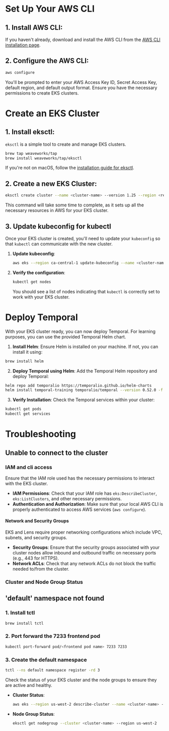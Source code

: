 # Set Up Your AWS CLI

## 1. **Install AWS CLI**:
If you haven't already, download and install the AWS CLI from the [AWS CLI installation page](https://docs.aws.amazon.com/cli/latest/userguide/cli-configure-quickstart.html).

## 2. **Configure the AWS CLI**:
```bash
aws configure
```

You'll be prompted to enter your AWS Access Key ID, Secret Access Key, default region, and default output format. Ensure you have the necessary permissions to create EKS clusters.

# Create an EKS Cluster

## 1. **Install eksctl**: 
`eksctl` is a simple tool to create and manage EKS clusters.

```bash
brew tap weaveworks/tap
brew install weaveworks/tap/eksctl
```

If you're not on macOS, follow the [installation guide for eksctl](https://eksctl.io/introduction/#installation).

## 2. **Create a new EKS Cluster**: 
```bash
eksctl create cluster --name <cluster-name> --version 1.25 --region <region> --nodegroup-name linux-nodes --node-type t3.medium --nodes 3 --nodes-min 1 --nodes-max 4 --managed
```

This command will take some time to complete, as it sets up all the necessary resources in AWS for your EKS cluster.


## 3. Update kubeconfig for kubectl

Once your EKS cluster is created, you'll need to update your `kubeconfig` so that `kubectl` can communicate with the new cluster.

1. **Update kubeconfig**:
   ```bash
   aws eks --region ca-central-1 update-kubeconfig --name <cluster-name>
   ```

2. **Verify the configuration**:
   ```bash
   kubectl get nodes
   ```
   You should see a list of nodes indicating that `kubectl` is correctly set to work with your EKS cluster.


# Deploy Temporal

With your EKS cluster ready, you can now deploy Temporal. For learning purposes, you can use the provided Temporal Helm chart.

1. **Install Helm**: 
Ensure Helm is installed on your machine. If not, you can install it using:

```bash
brew install helm
```

2. **Deploy Temporal using Helm**:
Add the Temporal Helm repository and deploy Temporal:

```bash
helm repo add temporalio https://temporalio.github.io/helm-charts
helm install temporal-training temporalio/temporal --version 0.52.0 -f Server/values.yaml
```

3. **Verify Installation**:
Check the Temporal services within your cluster:

```bash
kubectl get pods
kubectl get services
```

# Troubleshooting
## Unable to connect to the cluster
### IAM and cli access

Ensure that the IAM role used has the necessary permissions to interact with the EKS cluster.

- **IAM Permissions**: Check that your IAM role has `eks:DescribeCluster`, `eks:ListClusters`, and other necessary permissions.
- **Authentication and Authorization**: Make sure that your local AWS CLI is properly authenticated to access AWS services (`aws configure`).

#### Network and Security Groups

EKS and Lens require proper networking configurations which include VPC, subnets, and security groups.

- **Security Groups**: Ensure that the security groups associated with your cluster nodes allow inbound and outbound traffic on necessary ports (e.g., 443 for HTTPS).
- **Network ACLs**: Check that any network ACLs do not block the traffic needed to/from the cluster.
### Cluster and Node Group Status

## 'default' namespace not found
### 1. Install tctl
```bash
brew install tctl
```
### 2. Port forward the 7233 frontend pod
```bash
kubectl port-forward pod/<frontend pod name> 7233 7233
```
### 3. Create the default namespace
```bash
tctl --ns default namespace register -rd 3
```

Check the status of your EKS cluster and the node groups to ensure they are active and healthy.

- **Cluster Status**:
  ```bash
  aws eks --region us-west-2 describe-cluster --name <cluster-name> --query cluster.status
  ```
- **Node Group Status**:
  ```bash
  eksctl get nodegroup --cluster <cluster-name> --region us-west-2
  ```
